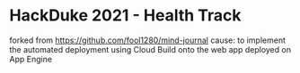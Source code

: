 # HackDuke 2021 - Health Track
forked from https://github.com/fool1280/mind-journal
cause: to implement the automated deployment using Cloud Build onto the web app deployed on App Engine
